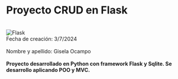 # Proyecto CRUD en Flask

<br>![Flask](https://miro.medium.com/v2/resize:fit:1400/format:webp/1*0n1u-HrRdxUw4CcUV45h1g.png)
<br>Fecha de creación: 3/7/2024  
<br>Nombre y apellido: Gisela Ocampo
<br>
<br>**Proyecto desarrollado en Python con framework Flask y Sqlite. Se desarrollo aplicando POO y MVC.**
